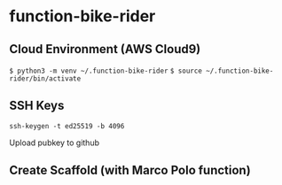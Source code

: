 # function-bike-rider

## Cloud Environment (AWS Cloud9)
`$ python3 -m venv ~/.function-bike-rider`
`$ source ~/.function-bike-rider/bin/activate`

## SSH Keys
`ssh-keygen -t ed25519 -b 4096`

Upload pubkey to github

## Create Scaffold (with Marco Polo function)
